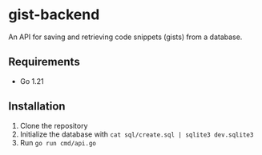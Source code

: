 # gist-backend

An API for saving and retrieving code snippets (gists) from a database.

## Requirements

- Go 1.21

## Installation

1. Clone the repository
2. Initialize the database with `cat sql/create.sql | sqlite3 dev.sqlite3`
3. Run `go run cmd/api.go`
